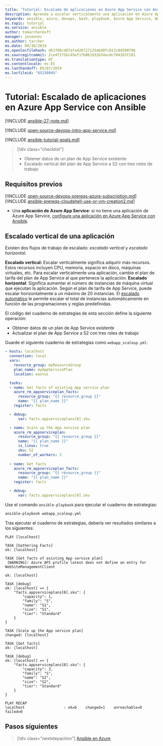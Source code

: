 ```yaml
---
title: 'Tutorial: Escalado de aplicaciones en Azure App Service con Ansible | Microsoft Docs'
description: Aprenda a escalar verticalmente una aplicación en Azure App Service.
keywords: ansible, azure, devops, bash, playbook, Azure App Service, Web App, escala, Java
ms.topic: tutorial
ms.service: ansible
author: tomarchermsft
manager: jeconnoc
ms.author: tarcher
ms.date: 04/30/2019
ms.openlocfilehash: d63708cd87afa426f2712da6d0fcb11c84590798
ms.sourcegitcommit: 2ce4f275bc45ef1fb061932634ac0cf04183f181
ms.translationtype: HT
ms.contentlocale: es-ES
ms.lasthandoff: 05/07/2019
ms.locfileid: "65230949"
---
```

# <a name="tutorial-scale-apps-in-azure-app-service-using-ansible"></a>Tutorial: Escalado de aplicaciones en Azure App Service con Ansible

[!INCLUDE [ansible-27-note.md](../../includes/ansible-27-note.md)]

[!INCLUDE [open-source-devops-intro-app-service.md](../../includes/open-source-devops-intro-app-service.md)]

[!INCLUDE [ansible-tutorial-goals.md](../../includes/ansible-tutorial-goals.md)]

> [!div class="checklist"]
>
> * Obtener datos de un plan de App Service existente
> * Escalado vertical del plan de App Service a S2 con tres roles de trabajo

## <a name="prerequisites"></a>Requisitos previos

[!INCLUDE [open-source-devops-prereqs-azure-subscription.md](../../includes/open-source-devops-prereqs-azure-subscription.md)]
[!INCLUDE [ansible-prereqs-cloudshell-use-or-vm-creation2.md](../../includes/ansible-prereqs-cloudshell-use-or-vm-creation2.md)]
- Una **aplicación de Azure App Service**: si no tiene una aplicación de Azure App Service, [configure una aplicación en Azure App Service con Ansible](ansible-create-configure-azure-web-apps.md).

## <a name="scale-up-an-app"></a>Escalado vertical de una aplicación

Existen dos flujos de trabajo de escalado: *escalado vertical* y *escalado horizontal*.

**Escalado vertical:** Escalar verticalmente significa adquirir más recursos. Estos recursos incluyen CPU, memoria, espacio en disco, máquinas virtuales, etc. Para escalar verticalmente una aplicación, cambie el plan de tarifa del plan de App Service al que pertenece la aplicación. 
**Escalado horizontal**: Significa aumentar el número de instancias de máquina virtual que ejecutan la aplicación. Según el plan de tarifa de App Service, puede escalar horizontalmente a un máximo de 20 instancias. El [escalado automático](/azure/azure-monitor/platform/autoscale-get-started) le permite escalar el total de instancias automáticamente en función de las programaciones y reglas predefinidas.

El código del cuaderno de estrategias de esta sección define la siguiente operación:

* Obtener datos de un plan de App Service existente
* Actualizar el plan de App Service a S2 con tres roles de trabajo

Guarde el siguiente cuaderno de estrategias como `webapp_scaleup.yml`:

```yml
- hosts: localhost
  connection: local
  vars:
    resource_group: myResourceGroup
    plan_name: myAppServicePlan
    location: eastus

  tasks:
  - name: Get facts of existing App service plan
    azure_rm_appserviceplan_facts:
      resource_group: "{{ resource_group }}"
      name: "{{ plan_name }}"
    register: facts

  - debug: 
      var: facts.appserviceplans[0].sku

  - name: Scale up the App service plan
    azure_rm_appserviceplan:
      resource_group: "{{ resource_group }}"
      name: "{{ plan_name }}"
      is_linux: true
      sku: S2
      number_of_workers: 3
      
  - name: Get facts
    azure_rm_appserviceplan_facts:
      resource_group: "{{ resource_group }}"
      name: "{{ plan_name }}"
    register: facts

  - debug: 
      var: facts.appserviceplans[0].sku
```

Use el comando `ansible-playbook` para ejecutar el cuaderno de estrategias:

```bash
ansible-playbook webapp_scaleup.yml
```

Tras ejecutar el cuaderno de estrategias, debería ver resultados similares a los siguientes:

```Output
PLAY [localhost] 

TASK [Gathering Facts] 
ok: [localhost]

TASK [Get facts of existing App service plan] 
 [WARNING]: Azure API profile latest does not define an entry for WebSiteManagementClient

ok: [localhost]

TASK [debug] 
ok: [localhost] => {
    "facts.appserviceplans[0].sku": {
        "capacity": 1,
        "family": "S",
        "name": "S1",
        "size": "S1",
        "tier": "Standard"
    }
}

TASK [Scale up the App service plan] 
changed: [localhost]

TASK [Get facts] 
ok: [localhost]

TASK [debug] 
ok: [localhost] => {
    "facts.appserviceplans[0].sku": {
        "capacity": 3,
        "family": "S",
        "name": "S2",
        "size": "S2",
        "tier": "Standard"
    }
}

PLAY RECAP 
localhost                  : ok=6    changed=1    unreachable=0    failed=0 
```

## <a name="next-steps"></a>Pasos siguientes

> [!div class="nextstepaction"] 
> [Ansible en Azure](/azure/ansible/)